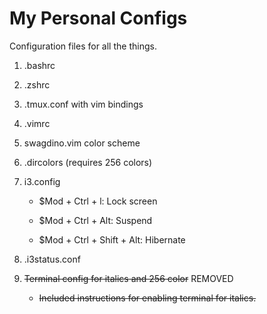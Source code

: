 # My Personal Configs
Configuration files for all the things.

1. .bashrc
2. .zshrc
3. .tmux.conf with vim bindings
4. .vimrc
5. swagdino.vim color scheme
6. .dircolors (requires 256 colors)
7. i3.config

	+ $Mod + Ctrl + l:				Lock screen

	+ $Mod + Ctrl + Alt:		 	Suspend

	+ $Mod + Ctrl + Shift + Alt:	Hibernate

8. .i3status.conf
9. ~~Terminal config for italics and 256 color~~ REMOVED

	+ ~~Included instructions for enabling terminal for italics.~~
